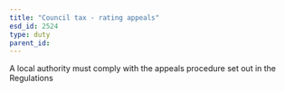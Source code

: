 ```yaml
---
title: "Council tax - rating appeals"
esd_id: 2524
type: duty
parent_id:  
---
```


A local authority must comply with the appeals procedure set out in the Regulations

